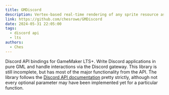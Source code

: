 ```yaml
---
title: GMDiscord
description: Vertex-based real-time rendering of any sprite resource as a waving flag in the wind
link: https://github.com/chesrowe/GMDiscord
date: 2024-05-31 22:05:00
tags:
  - discord api
  - lts
authors:
  - Ches
---
```


Discord API bindings for GameMaker LTS+. Write Discord applications in pure GML and handle interactions via the Discord gateway. This library is still incomplete, but has most of the major functionality from the API. The library follows the [Discord API documentation](https://discord.com/developers/docs/intro) pretty strictly, although not every optional parameter may have been implemented yet for a particular function.